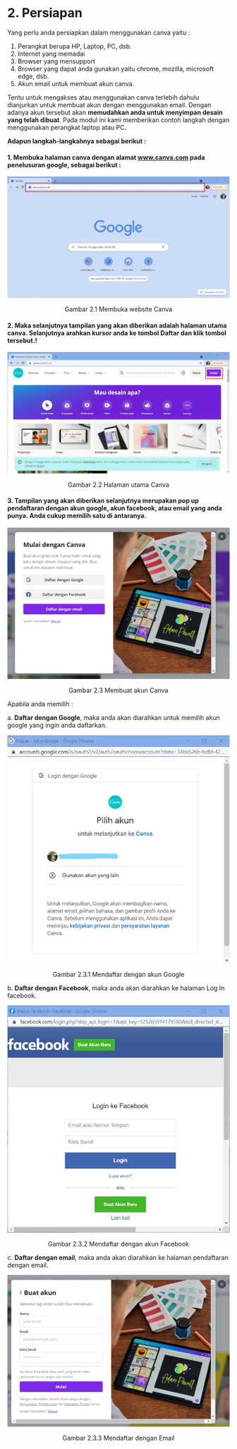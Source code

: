 # 2. Persiapan

Yang perlu anda persiapkan dalam menggunakan canva yaitu :

1. Perangkat berupa HP, Laptop, PC, dsb.
2. Internet yang memadai
3. Browser yang mensupport
4. Browser yang dapat anda gunakan yaitu chrome, mozilla, microsoft edge, dsb.
5. Akun email untuk membuat akun canva.

Tentu untuk mengakses atau menggunakan canva terlebih dahulu dianjurkan untuk membuat akun dengan menggunakan email. Dengan adanya akun tersebut akan **memudahkan anda untuk menyimpan desain yang telah dibuat**. Pada modul ini kami memberikan contoh langkah dengan menggunakan perangkat laptop atau PC.

**Adapun langkah-langkahnya sebagai berikut :**

#### 1. Membuka halaman canva dengan alamat www.canva.com pada penelusuran google, sebagai berikut :

<p align="center">
<img src="../img/image34.jpg"/> 
</p> 
<p align="center">Gambar 2.1 Membuka website Canva</p>  

#### 2. Maka selanjutnya tampilan yang akan diberikan adalah halaman utama canva. Selanjutnya arahkan kursor anda ke tombol Daftar dan klik tombol tersebut.!

<p align="center">
<img src="../img/image6.jpg"/> 
</p> 
<p align="center">Gambar 2.2 Halaman utama Canva</p>

#### 3. Tampilan yang akan diberikan selanjutnya merupakan pop up pendaftaran dengan akun google, akun facebook, atau email yang anda punya. Anda cukup memilih satu di antaranya.  

<p align="center">
<img src="../img/image69.jpg"/> 
</p> 
<p align="center">Gambar 2.3 Membuat akun Canva</p>  

Apabila anda memilih :  

a. **Daftar dengan Google**, maka anda akan diarahkan untuk memilih akun google yang ingin anda daftarkan.  

<p align="center">
<img src="../img/image12.jpg"/> 
</p> 
<p align="center">Gambar 2.3.1 Mendaftar dengan akun Google</p>  

b. **Daftar dengan Facebook**, maka anda akan diarahkan ke halaman Log In facebook.  

<p align="center">
<img src="../img/image31.jpg"/> 
</p> 
<p align="center">Gambar 2.3.2 Mendaftar dengan akun Facebook</p>  

c. **Daftar dengan email**, maka anda akan diarahkan ke halaman pendaftaran dengan email.  

<p align="center">
<img src="../img/image47.jpg"/> 
</p> 
<p align="center">Gambar 2.3.3 Mendaftar dengan Email</p>  

